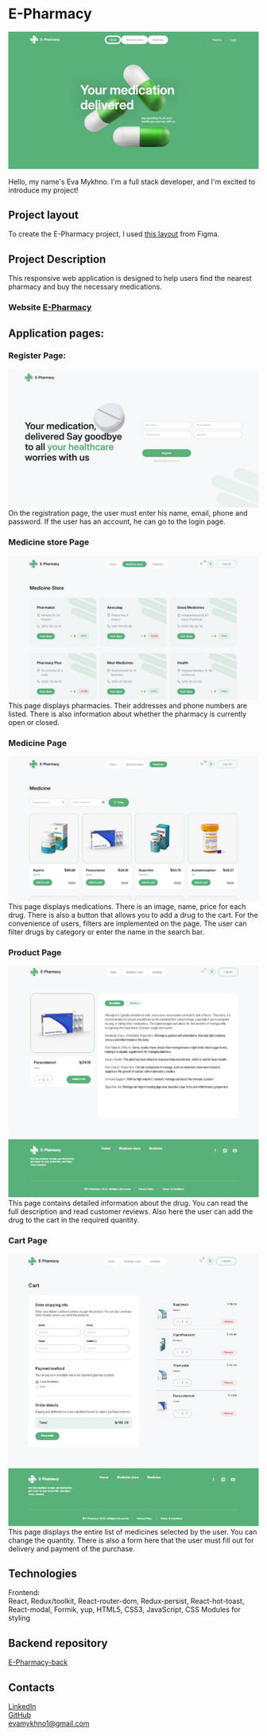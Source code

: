 # E-Pharmacy

![Screenshot of my projects' homepage](/public/homepage.jpg)

Hello, my name's Eva Mykhno. I'm a full stack developer, and I'm excited to introduce my project!

## Project layout

To create the E-Pharmacy project, I used [this layout](<https://www.figma.com/file/qrKzOBVqM6zOZNFkTOpEO0/E-PHARMACY-(clients)?type=design&node-id=0-1&mode=design&t=O9kTuPJAS2bjEuwM-0>) from Figma.

## Project Description

This responsive web application is designed to help users find the nearest pharmacy and buy the necessary medications.

### Website [E-Pharmacy](https://e-pharmacy-front.vercel.app/)

## Application pages:

### Register Page:

![Screenshot of my projects' register page](/public/register.jpg)
On the registration page, the user must enter his name, email, phone and password. If the user has an account, he can go to the login page.

### Medicine store Page

![Screenshot of my projects' medicine-store page](/public/medicine-stores.jpg)
This page displays pharmacies. Their addresses and phone numbers are listed. There is also information about whether the pharmacy is currently open or closed.

### Medicine Page

![Screenshot of my projects' medicine page](/public/medicine.jpg)
This page displays medications. There is an image, name, price for each drug. There is also a button that allows you to add a drug to the cart. For the convenience of users, filters are implemented on the page. The user can filter drugs by category or enter the name in the search bar.

### Product Page

![Screenshot of my projects' product page](/public/product.jpg)
This page contains detailed information about the drug. You can read the full description and read customer reviews. Also here the user can add the drug to the cart in the required quantity.

### Cart Page

![Screenshot of my projects' cart page](/public/cart.jpg)
This page displays the entire list of medicines selected by the user. You can change the quantity. There is also a form here that the user must fill out for delivery and payment of the purchase.

## Technologies

Frontend:  
React, Redux/toolkit, React-router-dom, Redux-persist, React-hot-toast, React-modal, Formik, yup, HTML5, CSS3, JavaScript, CSS Modules for styling

## Backend repository

[E-Pharmacy-back](https://github.com/Eva-Mykhno/e-pharmacy-back)

## Contacts

[LinkedIn](https://www.linkedin.com/in/eva-mykhno/)  
[GitHub](https://github.com/Eva-Mykhno)  
evamykhno1@gmail.com
